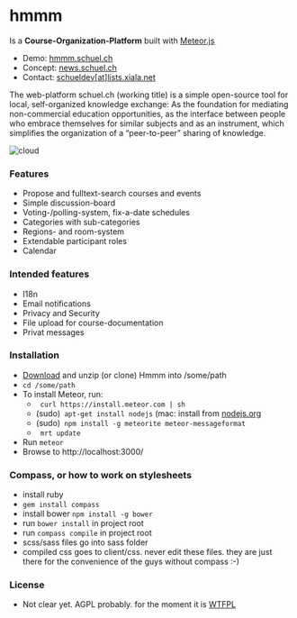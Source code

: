 hmmm
====

Is a **Course-Organization-Platform** built with [Meteor.js](http://meteor.com)

- Demo: [hmmm.schuel.ch](http://hmmm.schuel.ch "runing here")
- Concept: [news.schuel.ch](http://news.schuel.ch "our blog")
- Contact: [schueldev[at]lists.xiala.net](mailto:schueldev[_at_]lists.xiala.net "write us")

The web-platform schuel.ch (working title) is a simple open-source tool for local, self-organized knowledge exchange: As the foundation for mediating non-commercial 
education opportunities, as the interface between people who embrace themselves for similar subjects and as an instrument, which simplifies the organization of a “peer-to-peer” sharing of 
knowledge.

![cloud](http://raw.github.com/schuel/hmmm/cloud.png)

### Features
- Propose and fulltext-search courses and events
- Simple discussion-board
- Voting-/polling-system, fix-a-date schedules
- Categories with sub-categories
- Regions- and room-system
- Extendable participant roles
- Calendar

### Intended features
- I18n
- Email notifications
- Privacy and Security
- File upload for course-documentation
- Privat messages

### Installation
- [Download](https://github.com/schuel/hmmm/archive/master.zip) and unzip (or clone) Hmmm into /some/path
- `cd /some/path`
- To install Meteor, run:
    - ` curl https://install.meteor.com | sh`
    - (sudo)` apt-get install nodejs`  (mac: install from [nodejs.org](nodejs.org)
    - (sudo)` npm install -g meteorite meteor-messageformat`
    - ` mrt update`
- Run `meteor`
- Browse to http://localhost:3000/

### Compass, or how to work on stylesheets
- install ruby
- `gem install compass`
- install bower `npm install -g bower`
- run `bower install` in project root
- run `compass compile` in project root
- scss/sass files go into sass folder
- compiled css goes to client/css. never edit these files. they are just there for the convenience of the guys without compass :-)

### License
- Not clear yet. AGPL probably. for the moment it is [WTFPL](http://www.wtfpl.net)
